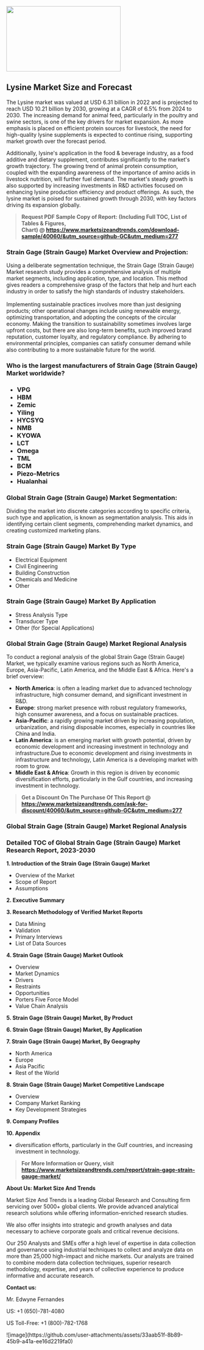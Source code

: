 <p><img class="alignnone size-medium wp-image-20088" src="https://ffe5etoiles.com/wp-content/uploads/2024/12/MST1-300x171.png" alt="" width="300" height="171" /></p><h2>Lysine Market Size and Forecast</h2><p>The Lysine market was valued at USD 6.31 billion in 2022 and is projected to reach USD 10.21 billion by 2030, growing at a CAGR of 6.5% from 2024 to 2030. The increasing demand for animal feed, particularly in the poultry and swine sectors, is one of the key drivers for market expansion. As more emphasis is placed on efficient protein sources for livestock, the need for high-quality lysine supplements is expected to continue rising, supporting market growth over the forecast period.</p><p>Additionally, lysine's application in the food & beverage industry, as a food additive and dietary supplement, contributes significantly to the market's growth trajectory. The growing trend of animal protein consumption, coupled with the expanding awareness of the importance of amino acids in livestock nutrition, will further fuel demand. The market's steady growth is also supported by increasing investments in R&D activities focused on enhancing lysine production efficiency and product offerings. As such, the lysine market is poised for sustained growth through 2030, with key factors driving its expansion globally.</p></p><blockquote id="" class=""><strong>Request PDF Sample Copy of Report: (Including Full TOC, List of Tables &amp; Figures, Chart)&nbsp;@&nbsp;<strong><a href="https://www.marketsizeandtrends.com/download-sample/40060/&utm_source=github-GC&utm_medium=277" target="_blank">https://www.marketsizeandtrends.com/download-sample/40060/&utm_source=github-GC&utm_medium=277</a></strong></strong></blockquote><h3 id="" class="">Strain Gage (Strain Gauge) Market&nbsp;Overview and Projection:</h3><p id="" class="">Using a deliberate segmentation technique, the Strain Gage (Strain Gauge) Market research study provides a comprehensive analysis of multiple market segments, including application, type, and location. This method gives readers a comprehensive grasp of the factors that help and hurt each industry in order to satisfy the high standards of industry stakeholders. <br /> <br />Implementing sustainable practices involves more than just designing products; other operational changes include using renewable energy, optimizing transportation, and adopting the concepts of the circular economy. Making the transition to sustainability sometimes involves large upfront costs, but there are also long-term benefits, such improved brand reputation, customer loyalty, and regulatory compliance. By adhering to environmental principles, companies can satisfy consumer demand while also contributing to a more sustainable future for the world.</p><h3 id="" class="">Who is the largest manufacturers of&nbsp;Strain Gage (Strain Gauge) Market worldwide?</h3><h3 class=""><p><ul><li>VPG </li><li> HBM </li><li> Zemic </li><li> Yiling </li><li> HYCSYQ </li><li> NMB </li><li> KYOWA </li><li> LCT </li><li> Omega </li><li> TML </li><li> BCM </li><li> Piezo-Metrics </li><li> Hualanhai</li></ul></p></h3><h3 id="" class="">Global&nbsp;Strain Gage (Strain Gauge) Market Segmentation:</h3><p id="" class="">Dividing the market into discrete categories according to specific criteria, such type and application, is known as segmentation analysis. This aids in identifying certain client segments, comprehending market dynamics, and creating customized marketing plans.</p><h3 id="" class="">Strain Gage (Strain Gauge) Market&nbsp;By Type</h3><p><p><ul><li>Electrical Equipment </li><li> Civil Engineering </li><li> Building Construction </li><li> Chemicals and Medicine </li><li> Other</p></li></ul></p></p><h3 id="" class="">Strain Gage (Strain Gauge) Market&nbsp;By Application</h3><p class=""><p><ul><li>Stress Analysis Type </li><li> Transducer Type </li><li> Other (for Special Applications)</li></ul></p></p><h3 id="" class="">Global Strain Gage (Strain Gauge) Market Regional Analysis</h3><p id="" class="">To conduct a regional analysis of the global Strain Gage (Strain Gauge) Market, we typically examine various regions such as North America, Europe, Asia-Pacific, Latin America, and the Middle East &amp; Africa. Here's a brief overview:</p><ul><li><strong>North America</strong>: is often a leading market due to advanced technology infrastructure, high consumer demand, and significant investment in R&amp;D.</li><li><strong>Europe</strong>: strong market presence with robust regulatory frameworks, high consumer awareness, and a focus on sustainable practices.</li><li><strong>Asia-Pacific</strong>: a rapidly growing market driven by increasing population, urbanization, and rising disposable incomes, especially in countries like China and India.</li><li><strong>Latin America</strong>: is an emerging market with growth potential, driven by economic development and increasing investment in technology and infrastructure.Due to economic development and rising investments in infrastructure and technology, Latin America is a developing market with room to grow.</li><li><strong>Middle East &amp; Africa</strong>: Growth in this region is driven by economic diversification efforts, particularly in the Gulf countries, and increasing investment in technology.</li></ul><blockquote id="" class=""><strong>Get a Discount On The Purchase Of This Report @ <strong><a href="https://www.marketsizeandtrends.com/ask-for-discount/40060/&utm_source=github-GC&utm_medium=277" target="_blank">https://www.marketsizeandtrends.com/ask-for-discount/40060/&utm_source=github-GC&utm_medium=277</a></strong></strong></blockquote><h3 id="" class="">Global Strain Gage (Strain Gauge) Market Regional Analysis</h3><h3 id="" class="">Detailed TOC of Global Strain Gage (Strain Gauge) Market Research Report, 2023-2030</h3><p id="" class=""><strong>1. Introduction of the Strain Gage (Strain Gauge) Market</strong></p><ul><li>Overview of the Market</li><li>Scope of Report</li><li>Assumptions</li></ul><p id="" class=""><strong>2. Executive Summary</strong></p><p id="" class=""><strong>3. Research Methodology of Verified Market Reports</strong></p><ul><li>Data Mining</li><li>Validation</li><li>Primary Interviews</li><li>List of Data Sources</li></ul><p id="" class=""><strong>4. Strain Gage (Strain Gauge) Market Outlook</strong></p><ul><li>Overview</li><li>Market Dynamics</li><li>Drivers</li><li>Restraints</li><li>Opportunities</li><li>Porters Five Force Model</li><li>Value Chain Analysis</li></ul><p id="" class=""><strong>5. Strain Gage (Strain Gauge) Market, By Product</strong></p><p id="" class=""><strong>6. Strain Gage (Strain Gauge) Market, By Application</strong></p><p id="" class=""><strong>7. Strain Gage (Strain Gauge) Market, By Geography</strong></p><ul><li>North America</li><li>Europe</li><li>Asia Pacific</li><li>Rest of the World</li></ul><p id="" class=""><strong>8. Strain Gage (Strain Gauge) Market Competitive Landscape</strong></p><ul><li>Overview</li><li>Company Market Ranking</li><li>Key Development Strategies</li></ul><p id="" class=""><strong>9. Company Profiles</strong></p><p id="" class=""><strong>10. Appendix</strong></p><ul><li>diversification efforts, particularly in the Gulf countries, and increasing investment in technology.</li></ul><blockquote id="" class=""><strong>For More Information or Query, visit <strong><strong><a href="https://www.marketsizeandtrends.com/report/strain-gage-strain-gauge-market/" target="_blank">https://www.marketsizeandtrends.com/report/strain-gage-strain-gauge-market/</a></strong></strong></strong></blockquote><p id="" class=""><strong>About Us: Market Size And Trends</strong></p><p id="" class="">Market Size And Trends is a leading Global Research and Consulting firm servicing over 5000+ global clients. We provide advanced analytical research solutions while offering information-enriched research studies.</p><p id="" class="">We also offer insights into strategic and growth analyses and data necessary to achieve corporate goals and critical revenue decisions.</p><p id="" class="">Our 250 Analysts and SMEs offer a high level of expertise in data collection and governance using industrial techniques to collect and analyze data on more than 25,000 high-impact and niche markets. Our analysts are trained to combine modern data collection techniques, superior research methodology, expertise, and years of collective experience to produce informative and accurate research.</p><p id="" class=""><strong>Contact us:</strong></p><p id="" class="">Mr. Edwyne Fernandes</p><p id="" class="">US: +1 (650)-781-4080</p><p id="" class="">US Toll-Free: +1 (800)-782-1768</p>
![image](https://github.com/user-attachments/assets/33aab51f-8b89-45b9-a41a-ee16d2219fa0)
